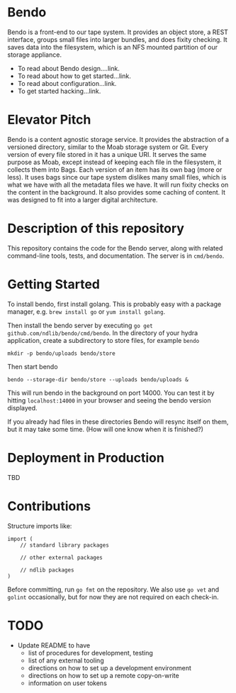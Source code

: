 Bendo
=====

Bendo is a front-end to our tape system.
It provides an object store, a REST interface, groups small files into larger bundles,
and does fixity checking.
It saves data into the filesystem, which is an NFS mounted partition of our storage appliance.

* To read about Bendo design....link.
* To read about how to get started...link.
* To read about configuration...link.
* To get started hacking...link.

# Elevator Pitch

Bendo is a content agnostic storage service.
It provides the abstraction of a versioned directory, similar to the Moab storage system or Git.
Every version of every file stored in it has a unique URI.
It serves the same purpose as Moab, except instead of keeping each file in the filesystem, it collects them into Bags.
Each version of an item has its own bag (more or less).
It uses bags since our tape system dislikes many small files, which is what we have with all the metadata files we have.
It will run fixity checks on the content in the background.
It also provides some caching of content.
It was designed to fit into a larger digital architecture.

# Description of this repository

This repository contains the code for the Bendo server, along with related command-line tools, tests, and documentation.
The server is in `cmd/bendo`.

# Getting Started

To install bendo, first install golang. This is probably easy with a package manager, e.g. `brew install go` or `yum install golang`.

Then install the bendo server by executing `go get github.com/ndlib/bendo/cmd/bendo`.
In the directory of your hydra application, create a subdirectory to store files, for example `bendo`

    mkdir -p bendo/uploads bendo/store

Then start bendo

    bendo --storage-dir bendo/store --uploads bendo/uploads &

This will run bendo in the background on port 14000. You can test it by hitting `localhost:14000` in your browser and seeing the bendo version displayed.

If you already had files in these directories Bendo will resync itself on them, but it may take some time. (How will one know when it is finished?)

# Deployment in Production

TBD

# Contributions

Structure imports like:

    import (
        // standard library packages

        // other external packages

        // ndlib packages
    )

Before committing, run `go fmt` on the repository.
We also use `go vet` and `golint` occasionally, but for now they are not required on each check-in.

# TODO

 * Update README to have
   - list of procedures for development, testing
   - list of any external tooling
   - directions on how to set up a development environment
   - directions on how to set up a remote copy-on-write
   - information on user tokens
